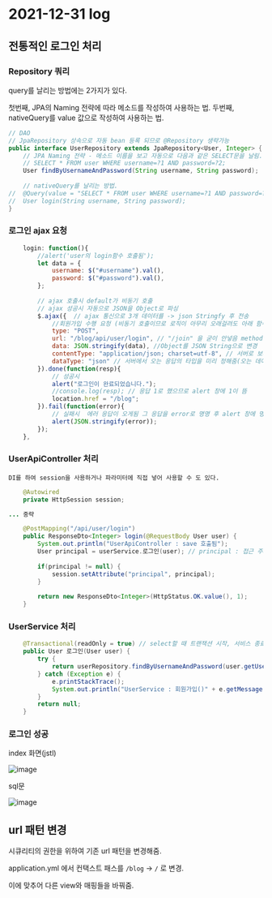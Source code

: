 # 2021-12-31 log

## 전통적인 로그인 처리

### Repository 쿼리

 query를 날리는 방법에는 2가지가 있다.

 첫번째, JPA의 Naming 전략에 따라 메소드를 작성하여 사용하는 법.
 두번째, nativeQuery를 value 값으로 작성하여 사용하는 법.

```java
// DAO
// JpaRepository 상속으로 자동 bean 등록 되므로 @Repository 생략가능
public interface UserRepository extends JpaRepository<User, Integer> {
	// JPA Naming 전략 - 메소드 이름을 보고 자동으로 다음과 같은 SELECT문을 날림.
	// SELECT * FROM user WHERE username=?1 AND password=?2;
	User findByUsernameAndPassword(String username, String password);
	
	// nativeQuery를 날리는 방법.
//	@Query(value = "SELECT * FROM user WHERE username=?1 AND password=?2", nativeQuery = true)
//	User login(String username, String password);
}
```

### 로그인 ajax 요청

```javascript
	login: function(){
		//alert('user의 login함수 호출됨');
		let data = {
			username: $("#username").val(),
			password: $("#password").val(),
		};
		
		// ajax 호출시 default가 비동기 호출
		// ajax 성공시 자동으로 JSON을 Object로 파싱
		$.ajax({  // ajax 통신으로 3개 데이터를 -> json Stringfy 후 전송
			//회원가입 수행 요청 (비동기 호출이므로 로직이 아무리 오래걸려도 아래 함수들과 함께 수행 가능)
			type: "POST",
			url: "/blog/api/user/login", // "/join" 을 굳이 안넣음 method 가 post 면 insert 이므로
			data: JSON.stringify(data), //Object를 JSON String으로 변경
			contentType: "application/json; charset=utf-8", // 서버로 보내는 요청의 MIME Type 명시
			dataType: "json" // 서버에서 오는 응답의 타입을 미리 정해줌(오는 데이터는 String으로 옴) => javascript object로 변경
		}).done(function(resp){
			// 성공시 
			alert("로그인이 완료되었습니다.");
			//console.log(resp); // 응답 1로 했으므로 alert 창에 1이 뜸
			location.href = "/blog";
		}).fail(function(error){
			// 실패시  에러 응답이 오게됨 그 응답을 error로 명명 후 alert 창에 명시
			alert(JSON.stringify(error));
		});
	},
```

### UserApiController 처리

	DI를 하여 session을 사용하거나 파라미터에 직접 넣어 사용할 수 도 있다.

```java
	@Autowired
	private HttpSession session;

... 중략

	@PostMapping("/api/user/login")
	public ResponseDto<Integer> login(@RequestBody User user) {
		System.out.println("UserApiController : save 호출됨");
		User principal = userService.로그인(user); // principal : 접근 주체
		
		if(principal != null) {
			session.setAttribute("principal", principal);
		}
		
		return new ResponseDto<Integer>(HttpStatus.OK.value(), 1);
	}
```

### UserService 처리

```java
	@Transactional(readOnly = true) // select할 때 트랜잭션 시작, 서비스 종료시에 트랜잭션 종료 (정합성 유지 가능)
	public User 로그인(User user) {
		try {
			return userRepository.findByUsernameAndPassword(user.getUsername(), user.getPassword());
		} catch (Exception e) {
			e.printStackTrace();
			System.out.println("UserService : 회원가입()" + e.getMessage());
		}
		return null;
	}
```

### 로그인 성공 

index 화면(jstl)

![image](https://user-images.githubusercontent.com/84966961/147808343-2c7ffeb5-7860-41cb-8f81-63caf73d995f.png)

sql문

![image](https://user-images.githubusercontent.com/84966961/147808301-73d7a8e5-c6b9-480a-87ca-3caf1b18a23c.png)

## url 패턴 변경

시큐리티의 권한을 위하여 기존 url 패턴을 변경해줌.

 application.yml 에서 컨택스트 패스를 `/blog` -> `/` 로 변경.

 이에 맞추어 다른 view와 매핑들을 바꿔줌.
